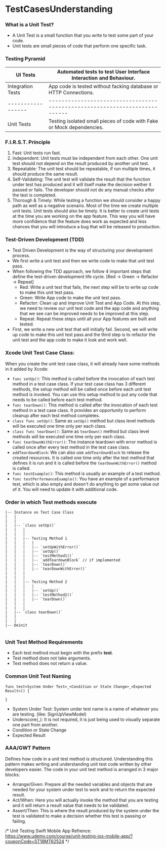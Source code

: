 # TestCasesUnderstanding #

### What is a Unit Test? ###
- A Unit Test is a small function that you write to test some part of your code.
- Unit tests are small pieces of code that perform one specific task.


### Testing Pyramid ###
| UI Tests          | Automated tests to test User Interface Interaction and Behaviour.         |
| ----------------- | --------------------------------------------------------------------------|
| Integration Tests | App code is tested without facking database or HTTP Connections.          |
| ----------------- | --------------------------------------------------------------------------|
| Unit Tests        | Testing isolated small pieces of code with Fake or Mock dependencies.     |


### F.I.R.S.T. Principle ###
1. Fast: Unit tests run fast. 
2. Independent: Unit tests must be independent from each other. One unit test should not depend on the result produced by another unit test.
3. Repeatable: The unit test should be repeatable, if run multiple times, it should produce the same result.
4. Self-Validating: The unit test will validate the result that the function under test has produced and it will itself make the decision wether it passed or fails. The developer should not do any manual checks after the test is completed. 
5. Thorough & Timely: While testing a function we should consider a happy path as well as a negative scenario. Most of the time we create multiple unit tests. Unit tests should also be timely. It is better to create unit tests at the time you are working on the app feature. This way you will have more confidence that the feature does work as expected and less chances that you will introduce a bug that will be released to production.
     

### Test-Driven Development (TDD) ###
- Test Driven Development is the way of structuring your development process.
- We first write a unit test and then we write code to make that unit test pass.
- When following the TDD approach, we follow 4 important steps that define the test-driven development life cycle. [Red -> Green -> Refactor -> Repeat]
    - Red: Write a unit test that fails, the next step will be to write up code to make this unit test pass.
    - Green: Write App code to make the unit test pass.
    - Refactor: Clean up and improve Unit Test and App Code. At this step, we need to review our unit test code and the app code and anything that we see can be improved needs to be improved at this step.
    - Repeat: Repeat these steps until all your App features are built and tested.
- First, we write a new unit test that will initially fail. Second, we will write up code to make this unit test pass and the third step is to refactor the unit test and the app code to make it look and work well.


### Xcode Unit Test Case Class: ###
When you create the unit test case class, it will already have some methods in it added by Xcode:  
- `func setUp()`: This method is called before the invocation of each test method in a test case class. If your test case class has 3 different methods, the setup method will be called once before each unit test method is invoked. You can use this setup method to put any code that needs to be called before each test method.
- `func tearDown()`: This method is called after the invocation of each test method in a test case class. It provides an opportunity to perform cleanup after each test method completes.
- `class func setUp()`: Same as `setUp()` method but class level methods will be executed one time only per each class.
- `class func tearDown()`: Same as `tearDown()` method but class level methods will be executed one time only per each class.
- `func tearDownWithError()`: The instance teardown with error method is called once after every test method in the test case class.
- `addTeardownBlock`: We can also use `addTeardownBlock` to release the created resources. It is called one time only after the test method that defines it is run and it is called before the `tearDownWithError()` method is called.
- `func testExample()`: This method is usually an example of a test method.
- `func testPerformanceExample()`: You have an example of a performance test, which is also empty and doesn't do anything to get some value out of it. You will need to update it with additional code.


### Order in which Test methods execute ###
```
|-- Instance on Test Case Class
|   |
|   |
|   |-- `class setUp()`
|   |   |
|   |   |
|   |   |-- Testing Method 1
|   |   |   |
|   |   |   |-- `setUpWithError()`
|   |   |   |-- `setUp()`
|   |   |   |-- `testMethod1()`
|   |   |   |-- `addTeardownBlock` // if implemented 
|   |   |   |-- `tearDown()`       
|   |   |   |-- `tearDownWithError()`   
|   |   |
|   |   |
|   |   |-- Testing Method 2
|   |   |   |
|   |   |   |-- `setUp()`
|   |   |   |-- `testMethod2()`
|   |   |   |-- `tearDown()` 
|   |   |
|   |   |
|   |-- `class tearDown()`
|   |
|   |
|-- Deinit
 
```


### Unit Test Method Requirements ###
- Each test method must begin with the prefix **test**.
- Test method does not take arguments.
- Test method does not return a value.


### Common Unit Test Naming ###
```
func test<System Under Test>_<Condition or State Change>_<Expected Result>() {

}
```
- System Under Test: System under test name is a name of whatever you are testing. (like: SignUpViewModel)
- Underscore(\_): It is not required, it is just being used to visually separate one part from another.
- Condition or State Change
- Expected Result


### AAA/GWT Pattern ###
Defines how code in a unit test method is structured. Understanding this pattern makes writing and understanding unit test code written by other developers easier. The code in your unit test
method is arranged in 3 major blocks:
- Arrange/Given: Prepare all the needed variables and objects that are needed for your system under test to work and to return the expected result.
- Act/When: Here you will actually invoke the method that you are testing and it will return a result value that needs to be validated.
- Assert/Then: This is where the result produced by the system under the test is validated to make a decision whether this test is passing or failing.


/*
Unit Testing Swift Mobile App
Refrence: https://www.udemy.com/course/unit-testing-ios-mobile-app/?couponCode=ST18MT62524
*/
